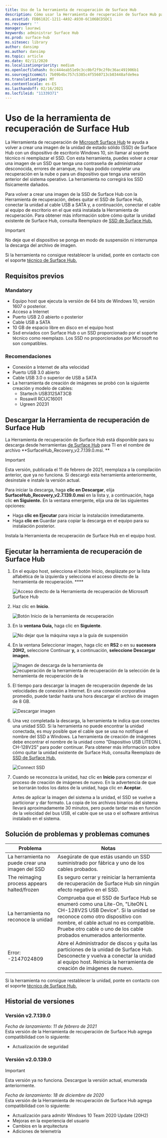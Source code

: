 ```yaml
---
title: Uso de la herramienta de recuperación de Surface Hub
description: Cómo usar la Herramienta de recuperación de Surface Hub para volver a crear una imagen del SSD.
ms.assetid: FDB6182C-1211-4A92-A930-6C106BCD5DC1
ms.reviewer: ''
manager: laurawi
keywords: administrar Surface Hub
ms.prod: surface-hub
ms.sitesec: library
author: dansimp
ms.author: dansimp
ms.topic: article
ms.date: 02/11/2020
ms.localizationpriority: medium
ms.openlocfilehash: 0cc444eab51e9c3cc0bf2f9c2f0c36ac491906b1
ms.sourcegitcommit: 7b09b4bc757c5385c4f5560713cb03448afde9ea
ms.translationtype: MT
ms.contentlocale: es-ES
ms.lasthandoff: 02/16/2021
ms.locfileid: "11339371"
---
```

# Uso de la herramienta de recuperación de Surface Hub

La Herramienta de recuperación de [Microsoft Surface Hub](https://www.microsoft.com/download/details.aspx?id=52210) te ayuda a volver a crear una imagen de la unidad de estado sólido (SSD) de Surface Hub con un dispositivo de escritorio Windows 10, sin llamar al soporte técnico ni reemplazar el SSD. Con esta herramienta, puedes volver a crear una imagen de un SSD que tenga una contraseña de administrador desconocida, errores de arranque, no haya podido completar una recuperación en la nube o para un dispositivo que tenga una versión anterior del sistema operativo. La herramienta no corregirá los SSD físicamente dañados.

Para volver a crear una imagen de la SSD de Surface Hub con la Herramienta de recuperación, debes quitar el SSD de Surface Hub, conectar la unidad al cable USB a SATA y, a continuación, conectar el cable al equipo de escritorio en el que está instalada la Herramienta de recuperación. Para obtener más información sobre cómo quitar la unidad existente de Surface Hub, consulta Reemplazo de [SSD de Surface Hub.](surface-hub-ssd-replacement.md)

> [!IMPORTANT]
> No deje que el dispositivo se ponga en modo de suspensión ni interrumpa la descarga del archivo de imagen.

Si la herramienta no consigue restablecer la unidad, ponte en contacto con el soporte [técnico de Surface Hub.](https://support.microsoft.com/help/4037644/surface-contact-surface-warranty-and-software-support)

## Requisitos previos

### Mandatory

- Equipo host que ejecuta la versión de 64 bits de Windows 10, versión 1607 o posterior.
- Acceso a Internet
- Puerto USB 2.0 abierto o posterior
- Cable USB a SATA
- 10 GB de espacio libre en disco en el equipo host
- Ssd enviados con Surface Hub o un SSD proporcionado por el soporte técnico como reemplazo. Los SSD no proporcionados por Microsoft no son compatibles.

### Recomendaciones

- Conexión a Internet de alta velocidad
- Puerto USB 3.0 abierto
- Cable USB 3.0 o superior de USB a SATA
- La herramienta de creación de imágenes se probó con la siguiente creación y modelo de cables:
    - Startech USB312SAT3CB
    - Rosawill RCUC16001
    - Ugreen 20231

## Descargar la Herramienta de recuperación de Surface Hub

La Herramienta de recuperación de Surface Hub está disponible para su descarga desde herramientas [de Surface Hub](https://www.microsoft.com/download/details.aspx?id=52210) para TI en el nombre de archivo **SurfaceHub_Recovery_v2.7.139.0.msi. **

> [!IMPORTANT]
> Esta versión, publicada el 11 de febrero de 2021, reemplaza a la compilación anterior, que ya no funciona. Si descargó esta herramienta anteriormente, desinstale e instale la versión actual.

Para iniciar la descarga, haga **clic en Descargar**, elija **SurfaceHub_Recovery_v2.7.139.0.msi** en la lista y, a continuación, haga clic **en Siguiente.** En la ventana emergente, elija una de las siguientes opciones:

- Haga **clic en Ejecutar** para iniciar la instalación inmediatamente.
- Haga **clic en** Guardar para copiar la descarga en el equipo para su instalación posterior.

Instala la Herramienta de recuperación de Surface Hub en el equipo host.

## Ejecutar la herramienta de recuperación de Surface Hub

1. En el equipo host, selecciona el botón Inicio, desplázate por la lista alfabética de la izquierda y selecciona el acceso directo de la herramienta de recuperación. ****

    ![Acceso directo de la Herramienta de recuperación de Microsoft Surface Hub](images/shrt-shortcut.png)

2. Haz clic en **Inicio**.

    ![Botón Inicio de la herramienta de recuperación](images/shrt-start.png)


3. En la **ventana Guía,** haga clic en **Siguiente**.

    ![No dejar que la máquina vaya a la guía de suspensión](images/shrt-guidance.png)

4. En la ventana Seleccionar imagen, haga clic en **RS2** o en su **sucesora 20H2,** seleccione Continuar **y,** a continuación, **seleccione Descargar imagen.**

     ![Imagen de descarga de la herramienta de ](images/shrt-select-image.png) ![ recuperación de la herramienta de recuperación de la selección de la herramienta de recuperación de la](images/shrt-download-image.png)

5. El tiempo para descargar la imagen de recuperación depende de las velocidades de conexión a Internet. En una conexión corporativa promedio, puede tardar hasta una hora descargar el archivo de imagen de 8 GB.

    ![Descargar imagen](images/shrt-download.png)



5. Una vez completada la descarga, la herramienta te indica que conectes una unidad SSD. Si la herramienta no puede encontrar la unidad conectada, es muy posible que el cable que se usa no notifique el nombre del SSD a Windows.  La herramienta de creación de imágenes debe encontrar el nombre de la unidad como "Dispositivo USB LITEON L CH-128V2S" para poder continuar.  Para obtener más información sobre cómo quitar la unidad existente de Surface Hub, consulta Reemplazo de [SSD de Surface Hub.](surface-hub-ssd-replacement.md)

    ![Connect SSD](images/shrt-drive.png)

6. Cuando se reconozca la unidad, haz clic en **Inicio** para comenzar el proceso de creación de imágenes de nuevo. En la advertencia de que se borrarán todos los datos de la unidad, haga clic en **Aceptar.**



    Antes de aplicar la imagen del sistema a la unidad, el SSD se vuelve a particionar y dar formato. La copia de los archivos binarios del sistema llevará aproximadamente 30 minutos, pero puede tardar más en función de la velocidad del bus USB, el cable que se usa o el software antivirus instalado en el sistema.



## Solución de problemas y problemas comunes

Problema | Notas
--- | ---
La herramienta no puede crear una imagen del SSD | Asegúrate de que estás usando un SSD suministrado por fábrica y uno de los cables probados.
The reimaging process appears halted/frozen | Es seguro cerrar y reiniciar la herramienta de recuperación de Surface Hub sin ningún efecto negativo en el SSD.
La herramienta no reconoce la unidad | Comprueba que el SSD de Surface Hub se enumeró como una Lite-On, "LiteON L CH-128V2S USB Device".  Si la unidad se reconoce como otro dispositivo con nombre, el cable actual no es compatible. Pruebe otro cable o uno de los cable probados enumerados anteriormente.
Error: -2147024809 | Abre el Administrador de discos y quita las particiones de la unidad de Surface Hub.  Desconecte y vuelva a conectar la unidad al equipo host. Reinicia la herramienta de creación de imágenes de nuevo.

Si la herramienta no consigue restablecer la unidad, ponte en contacto con el soporte [técnico de Surface Hub.](https://support.microsoft.com/help/4037644/surface-contact-surface-warranty-and-software-support)

## Historial de versiones


### Versión v2.7.139.0

*Fecha de lanzamiento: 11 de febrero de 2021*<br>
Esta versión de la Herramienta de recuperación de Surface Hub agrega compatibilidad con lo siguiente:

- Actualización de seguridad


### Versión v2.0.139.0

> [!IMPORTANT]
> Esta versión ya no funciona. Descargue la versión actual, enumerada anteriormente. 

*Fecha de lanzamiento: 18 de diciembre de 2020*<br>
Esta versión de la Herramienta de recuperación de Surface Hub agrega compatibilidad con lo siguiente:
- Actualización para admitir Windows 10 Team 2020 Update (20H2)
- Mejoras en la experiencia del usuario
- Cambios en la arquitectura
- Adiciones de telemetría

